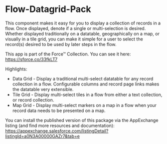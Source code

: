 # Flow-Datagrid-Pack

This component makes it easy for you to display a collection of records in a flow. Once displayed, denote if a single or multi-selection is desired. Whether displayed traditionally on a datatable, geographically on a map, or visually in a tile grid, you can make it simple for a user to select the record(s) desired to be used by later steps in the flow.

This app is part of the Force™ Collection.
You can see it here: https://sforce.co/33fkLT7

Highlights:

- Data Grid - Display a traditional multi-select datatable for any record collection in a flow. Configurable columns and record page links makes the datatable very extensible.
- Tile Grid - Display multi-select tiles in a flow from either a text collection, or record collection.
- Map Grid - Display multi-select markers on a map in a flow when your record data needs to be presented on a map.

You can install the published version of this package via the AppExchange listing (and find more resources and documentation): https://appexchange.salesforce.com/listingDetail?listingId=a0N3A00000GAZr7&tab=e
